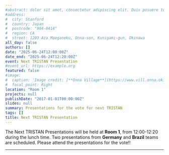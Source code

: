 ```yaml
---
#abstract: dolor sit amet, consectetur adipiscing elit. Duis posuere tellusac
#address:
#  city: Stanford
#  country: Japan
#  postcode: "904-0414"
#  region: CA
#  street: 1203 Aza Maeganeku, Onna-son, Kunigami-gun, Okinawa 
all_day: false
authors: []
date: "2025-06-24T12:00:00Z"
date_end: "2025-06-24T12:20:00Z"
event: Next TRISTAN Presentation
#event_url: https://example.org
featured: false
#image:
#  caption: 'Image credit: [**Onna Village**](https://www.vill.onna.okinawa.jp/)'
#  focal_point: Right
location: "Room 1"
projects: null
publishDate: "2017-01-01T00:00:00Z"
slides: null
summary: Presentations for the vote for next TRISTAN
tags: []
title: Next TRISTAN Presentation
---
```


The Next TRISTAN Presentations will be held at **Room 1**, from 12:00-12:20 during the lunch time. Two presentations from **Germany** and **Brazil** teams are scheduled. Please attend the presentations for the vote!!

---

